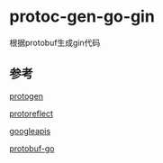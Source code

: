 # protoc-gen-go-gin

根据protobuf生成gin代码



## 参考
[protogen](https://google.golang.org/protobuf/compiler/protogen)

[protoreflect](https://github.com/jhump/protoreflect)

[googleapis](https://github.com/googleapis/googleapis)

[protobuf-go](https://github.com/protocolbuffers/protobuf-go)